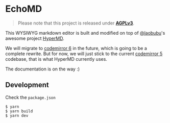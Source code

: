 # EchoMD

> Please note that this project is released under **[AGPLv3](https://choosealicense.com/licenses/agpl-3.0/)**.

This WYSIWYG markdown editor is built and modified on top of [@laobubu](https://github.com/laobubu)'s awesome project [HyperMD](https://github.com/laobubu/HyperMD).

We will migrate to [codemirror 6](https://codemirror.net/6/) in the future, which is going to be a complete rewrite.
But for now, we will just stick to the current [codemirror 5](https://codemirror.net) codebase, that is what HyperMD currently uses.

The documentation is on the way :)

## Development

Check the `package.json`

```
$ yarn
$ yarn build
$ yarn dev
```
